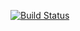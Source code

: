 [![Build Status](https://snap-ci.com/ligi/kci/branch/master/build_image)](https://snap-ci.com/ligi/kci/branch/master)
